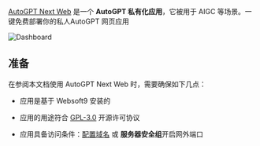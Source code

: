 [AutoGPT Next Web](https://github.com/ConnectAI-E/AutoGPT-Next-Web) 是一个 **AutoGPT 私有化应用**，它被用于 AIGC  等场景。一键免费部署你的私人AutoGPT 网页应用


![Dashboard](https://libs.websoft9.com/Websoft9/DocsPicture/zh/autogptnextweb/autogptnextweb-gui-websoft9.png)


## 准备

在参阅本文档使用 AutoGPT Next Web 时，需要确保如下几点：

- 应用是基于 Websoft9 安装的

- 应用的用途符合 [GPL-3.0](https://opensource.org/licenses/GPL-3.0) 开源许可协议

- 应用具备访问条件：[配置域名](./guide/appsetdomain) 或 **服务器安全组**开启网外端口